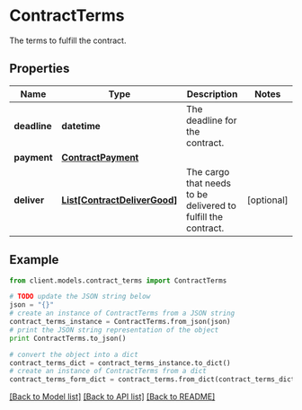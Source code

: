 # ContractTerms

The terms to fulfill the contract.

## Properties

Name | Type | Description | Notes
------------ | ------------- | ------------- | -------------
**deadline** | **datetime** | The deadline for the contract. |
**payment** | [**ContractPayment**](ContractPayment.md) |  |
**deliver** | [**List[ContractDeliverGood]**](ContractDeliverGood.md) | The cargo that needs to be delivered to fulfill the contract. | [optional]

## Example

```python
from client.models.contract_terms import ContractTerms

# TODO update the JSON string below
json = "{}"
# create an instance of ContractTerms from a JSON string
contract_terms_instance = ContractTerms.from_json(json)
# print the JSON string representation of the object
print ContractTerms.to_json()

# convert the object into a dict
contract_terms_dict = contract_terms_instance.to_dict()
# create an instance of ContractTerms from a dict
contract_terms_form_dict = contract_terms.from_dict(contract_terms_dict)
```

[[Back to Model list]](../README.md#documentation-for-models) [[Back to API list]](../README.md#documentation-for-api-endpoints) [[Back to README]](../README.md)
